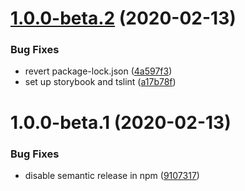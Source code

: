 # [1.0.0-beta.2](https://github.com/dvhb/template-react-ssr/compare/v1.0.0-beta.1...v1.0.0-beta.2) (2020-02-13)


### Bug Fixes

* revert package-lock.json ([4a597f3](https://github.com/dvhb/template-react-ssr/commit/4a597f3a3848c3efbc10c9985b951b4f6dee3bf2))
* set up storybook and tslint ([a17b78f](https://github.com/dvhb/template-react-ssr/commit/a17b78f618556f299a451885fb8951e4b97c2290))

# 1.0.0-beta.1 (2020-02-13)


### Bug Fixes

* disable semantic release in npm ([9107317](https://github.com/dvhb/template-react-ssr/commit/91073179057eea9c8bcb45ee0eca14516ce73717))
